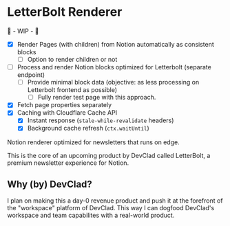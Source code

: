 # LetterBolt Renderer

🚧 - WIP - 🚧

- [X] Render Pages (with children) from Notion automatically as consistent blocks
    - [ ] Option to render children or not
- [ ] Process and render Notion blocks optimized for Letterbolt (separate endpoint)
    - [ ] Provide minimal block data (objective: as less processing on Letterbolt frontend as possible)
        - [ ] Fully render test page with this approach.
- [X] Fetch page properties separately
- [X] Caching with Cloudflare Cache API
    - [X] Instant response (`stale-while-revalidate` headers)
    - [X] Background cache refresh (`ctx.waitUntil`)

Notion renderer optimized for newsletters that runs on edge.

This is the core of an upcoming product by DevClad called LetterBolt, a premium newsletter experience for Notion.

## Why (by) DevClad?

I plan on making this a day-0 revenue product and push it at the forefront of the "workspace" platform of DevClad. This way I can dogfood DevClad's workspace and team capabilites with a real-world product.
